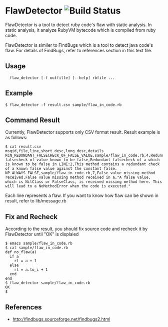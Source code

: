 FlawDetector ![Build Status](https://secure.travis-ci.org/ginriki/flaw_detector.png)
=============
FlawDetector is a tool to detect ruby code's flaw with static analysis.
In static analysis, it analyze RubyVM bytecode which is compiled from ruby code.

FlawDetector is similer to FindBugs which is a tool to detect java code's flaw.
For details of FindBugs, refer to references section in this text file.

Usage
-------
```shell
  flaw_detector [-f outfille] [--help] rbfile ...
```

Example
-------
```shell
$ flaw_detector -f result.csv sample/flaw_in_code.rb
```

Command Result
-------
Currently, FlawDetector supports only CSV format result.
Result example is as follows:
```file
$ cat result.csv
msgid,file,line,short_desc,long_desc,details
RCN_REDUNDANT_FALSECHECK_OF_FALSE_VALUE,sample/flaw_in_code.rb,4,Redundant falsecheck of value known to be false,Redundant falsecheck of a which is known to be false in LINE:2,This method contains a redundant check of a known false value against the constant false.
NP_ALWAYS_FALSE,sample/flaw_in_code.rb,7,False value missing method received,False value missing method received in a,"A false value, which is NilClass or FalseClass, is received missing method here. This will lead to a NoMethodError when the code is executed."
```

Each line represents a flaw.
If you want to know how flaw can be shown in result, refer to lib/message.rb

Fix and Recheck
------
According to the result, you should fix source code and recheck it by FlawDetector until "OK" is displaied
```file
$ emacs sample/flaw_in_code.rb
$ cat sample/flaw_in_code.rb
def no_flaw(a)
  if a
    rl = a + 1
  else
    rl = a.to_i + 1
  end
end
$ flaw_detector sample/flaw_in_code.rb
OK
$
```

References
------
 * http://findbugs.sourceforge.net/findbugs2.html
